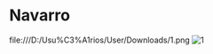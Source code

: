 # Navarro


file:///D:/Usu%C3%A1rios/User/Downloads/1.png
![1](https://github.com/user-attachments/assets/8cec13f8-c563-411d-8af6-01517a151bf1)
